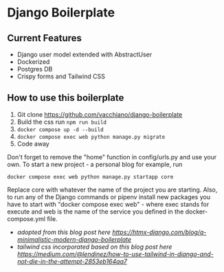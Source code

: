# Django Boilerplate

## Current Features

- Django user model extended with AbstractUser
- Dockerized
- Postgres DB
- Crispy forms and Tailwind CSS

## How to use this boilerplate

1. Git clone https://github.com/vacchiano/django-boilerplate
2. Build the css run `npm run build`
3. `docker compose up -d --build`
4. `docker compose exec web python manage.py migrate`
5. Code away

Don't forget to remove the "home" function in config/urls.py and use your own. To start a new project - a personal blog for example, run 
```
docker compose exec web python manage.py startapp core
```
Replace core with whatever the name of the project you are starting. Also, to run any of the Django commands or pipenv install new packages you have to start with "docker compose exec web" - where exec stands for execute and web is the name of the service you defined in the docker-compose.yml file.

- *adopted from this blog post here https://htmx-django.com/blog/a-minimalistic-modern-django-boilerplate*
- *tailwind css incorporated based on this blog post here https://medium.com/@lendinez/how-to-use-tailwind-in-django-and-not-die-in-the-attempt-2853eb164aa7*